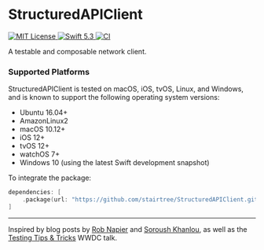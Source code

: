 # StructuredAPIClient

<a href="LICENSE">
    <img src="https://img.shields.io/badge/license-MIT-brightgreen.svg" alt="MIT License">
</a>
<a href="https://swift.org">
    <img src="https://img.shields.io/badge/swift-5.3-brightgreen.svg" alt="Swift 5.3">
</a>
<a href="https://github.com/stairtree/StructuredAPIClient/actions">
    <img src="https://github.com/stairtree/StructuredAPIClient/workflows/test/badge.svg" alt="CI">
</a>


A testable and composable network client.

### Supported Platforms

StructuredAPIClient is tested on macOS, iOS, tvOS, Linux, and Windows, and is known to support the following operating system versions:

* Ubuntu 16.04+
* AmazonLinux2
* macOS 10.12+
* iOS 12+
* tvOS 12+
* watchOS 7+
* Windows 10 (using the latest Swift development snapshot)

To integrate the package:

```swift
dependencies: [
    .package(url: "https://github.com/stairtree/StructuredAPIClient.git", .branch("main"))
]
```

---

Inspired by blog posts by [Rob Napier](https://robnapier.net) and [Soroush Khanlou](http://khanlou.com), as well as the [Testing Tips & Tricks](https://developer.apple.com/videos/play/wwdc2018/417/) WWDC talk. 
